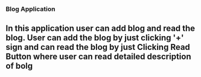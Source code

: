### Blog Application
## In this application user can add blog and read the blog. User can add the blog by just clicking '+' sign and can read the blog by just Clicking Read Button where user can read detailed description of bolg